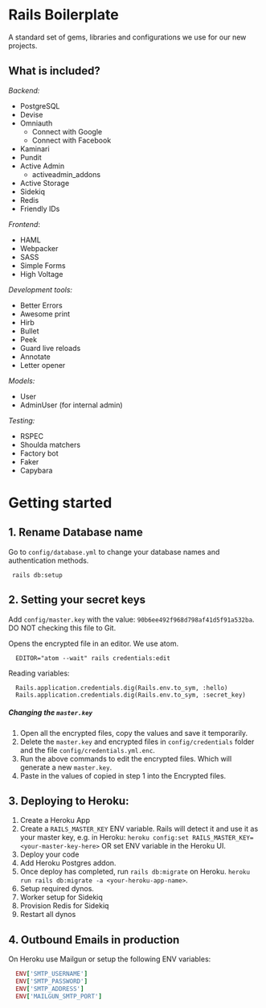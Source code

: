 # Rails Boilerplate

A standard set of gems, libraries and configurations we use for our new projects.

## What is included?

*Backend:*
* PostgreSQL
* Devise
* Omniauth
  * Connect with Google
  * Connect with Facebook
* Kaminari
* Pundit
* Active Admin
  * activeadmin_addons
* Active Storage
* Sidekiq
* Redis
* Friendly IDs

*Frontend*:
* HAML
* Webpacker
* SASS
* Simple Forms
* High Voltage

*Development tools:*
* Better Errors
* Awesome print
* Hirb
* Bullet
* Peek
* Guard live reloads
* Annotate
* Letter opener

*Models:*
* User
* AdminUser (for internal admin)

*Testing:*

* RSPEC
* Shoulda matchers
* Factory bot
* Faker
* Capybara


# Getting started

## 1. Rename Database name
Go to `config/database.yml` to change your database names and authentication methods.

```
 rails db:setup
```


## 2. Setting your secret keys

Add `config/master.key` with the value: `90b6ee492f968d798af41d5f91a532ba`.
DO NOT checking this file to Git.

Opens the encrypted file in an editor. We use atom.

```
  EDITOR="atom --wait" rails credentials:edit
```

Reading variables:
```
  Rails.application.credentials.dig(Rails.env.to_sym, :hello)
  Rails.application.credentials.dig(Rails.env.to_sym, :secret_key)
```


##### Changing the `master.key`
1. Open all the encrypted files, copy the values and save it temporarily.
2. Delete the `master.key` and encrypted files in `config/credentials` folder and the file `config/credentials.yml.enc`.
3. Run the above commands to edit the encrypted files. Which will generate a new `master.key`.
4. Paste in the values of copied in step 1 into the Encrypted files.


## 3. Deploying to Heroku:

1. Create a Heroku App
2. Create a `RAILS_MASTER_KEY` ENV variable. Rails will detect it and use it as your master key, e.g. in Heroku: `heroku config:set RAILS_MASTER_KEY=<your-master-key-here>` OR set ENV variable in the Heroku UI.
3. Deploy your code
4. Add Heroku Postgres addon.
5. Once deploy has completed, run `rails db:migrate` on Heroku. `heroku run rails db:migrate -a <your-heroku-app-name>`.
6. Setup required dynos.
7. Worker setup for Sidekiq
8. Provision Redis for Sidekiq
9. Restart all dynos

## 4. Outbound Emails in production

On Heroku use Mailgun or setup the following ENV variables:

```ruby
  ENV['SMTP_USERNAME']
  ENV['SMTP_PASSWORD']
  ENV['SMTP_ADDRESS']
  ENV['MAILGUN_SMTP_PORT']
```
